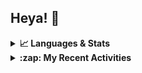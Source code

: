 ## Heya! 👋

<details>
  <summary><strong>📈 Languages & Stats</strong></summary>
  <img src="https://github-readme-stats.vercel.app/api?username=bunningss&show_icons=true&theme=dark&hide_border=true"
       alt="Tayef's GitHub stats" />
  <img src="https://github-readme-stats.vercel.app/api/top-langs/?username=bunningss&show_icons=true&theme=dark&hide_border=true&layout=compact&langs_count=5"
       alt="Tayef's Top GitHub Languages" />
</details>

<details>
<summary><strong> :zap: My Recent Activities </strong></summary>

<!-- ACTIVITY-LIST:START -->
- [bunningss pushed to master in bunningss/inventory-manager](https://github.com/bunningss/inventory-manager/compare/2079963f9a...6905b6bd49)
- [bunningss created a branch master in bunningss/inventory-manager](https://github.com/bunningss/inventory-manager/compare/master)
- [bunningss pushed to main in bunningss/inventory-manager](https://github.com/bunningss/inventory-manager/compare/9ebf557a7a...ff4063c80c)
- [bunningss pushed to master in bunningss/pet-shop](https://github.com/bunningss/pet-shop/compare/4aaff52222...3454770c27)
- [bunningss pushed to master in bunningss/pet-shop](https://github.com/bunningss/pet-shop/compare/2c198ae6ab...4aaff52222)
<!-- ACTIVITY-LIST:END -->

</details>
